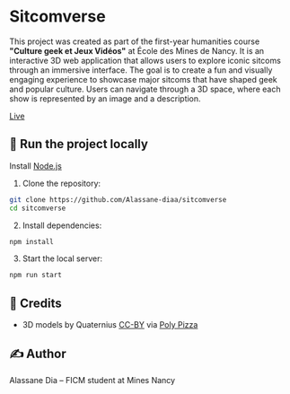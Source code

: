 # Sitcomverse

This project was created as part of the first-year humanities course **"Culture geek et Jeux Vidéos"** at École des Mines de Nancy. It is an interactive 3D web application that allows users to explore iconic sitcoms through an immersive interface.
The goal is to create a fun and visually engaging experience to showcase major sitcoms that have shaped geek and popular culture. Users can navigate through a 3D space, where each show is represented by an image and a description.

[Live](https://sitcomverse.vercel.app)

## 🚀 Run the project locally

Install [Node.js](https://nodejs.org/en/download/)

1. Clone the repository:

```bash
git clone https://github.com/Alassane-diaa/sitcomverse
cd sitcomverse
```

2. Install dependencies:

```bash
npm install
```

3. Start the local server:

```bash
npm run start
```

## 🧩 Credits

* 3D models by Quaternius [CC-BY](https://creativecommons.org/licenses/by/4.0/) via [Poly Pizza](https://poly.pizza/u/Quaternius)

## ✍️ Author

Alassane Dia – FICM student at Mines Nancy
